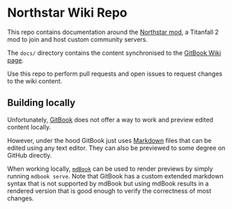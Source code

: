 # Northstar Wiki Repo

This repo contains documentation around the [Northstar mod](https://github.com/R2Northstar), a Titanfall 2 mod to join and host custom community servers.

The `docs/` directory contains the content synchronised to the [GitBook Wiki page](https://r2northstar.gitbook.io/).

Use this repo to perform pull requests and open issues to request changes to the wiki content.

## Building locally

Unfortunately, [GitBook](https://www.gitbook.com/) does not offer a way to work and preview edited content locally.

However, under the hood GitBook just uses [Markdown](https://www.markdownguide.org/) files that can be edited using any text editor.
They can also be previewed to some degree on GitHub directly.

When working locally, [`mdBook`](https://rust-lang.github.io/mdBook/) can be used to render previews by simply running `mdbook serve`.
Note that GitBook has a custom extended markdown syntax that is not supported by mdBook but using mdBook results in a rendered version that is good enough to verify the correctness of most changes.
